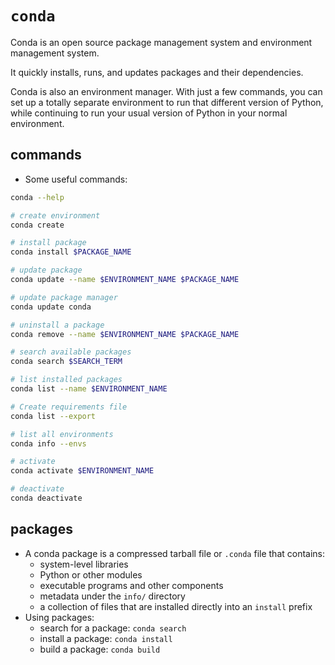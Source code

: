 # `conda`

Conda is an open source package management system and environment management system.

It quickly installs, runs, and updates packages and their dependencies.

Conda is also an environment manager. With just a few commands, you can set up a totally separate environment to run that different version of Python, while continuing to run your usual version of Python in your normal environment.

## commands

- Some useful commands:

```bash
conda --help

# create environment
conda create

# install package
conda install $PACKAGE_NAME

# update package
conda update --name $ENVIRONMENT_NAME $PACKAGE_NAME

# update package manager
conda update conda

# uninstall a package
conda remove --name $ENVIRONMENT_NAME $PACKAGE_NAME

# search available packages
conda search $SEARCH_TERM

# list installed packages
conda list --name $ENVIRONMENT_NAME

# Create requirements file
conda list --export

# list all environments
conda info --envs

# activate
conda activate $ENVIRONMENT_NAME

# deactivate
conda deactivate
```

## packages

- A conda package is a compressed tarball file or `.conda` file that contains:
  - system-level libraries
  - Python or other modules
  - executable programs and other components
  - metadata under the `info/` directory
  - a collection of files that are installed directly into an `install` prefix
- Using packages:
  - search for a package: `conda search`
  - install a package: `conda install`
  - build a package: `conda build`

